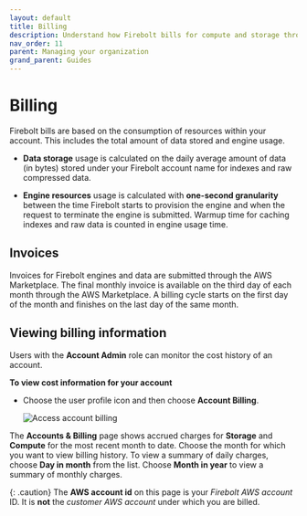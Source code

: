 ```yaml
---
layout: default
title: Billing
description: Understand how Firebolt bills for compute and storage through the AWS Marketplace and your AWS account.
nav_order: 11
parent: Managing your organization
grand_parent: Guides
---
```


# Billing

Firebolt bills are based on the consumption of resources within your account. This includes the total amount of data stored and engine usage.

* **Data storage** usage is calculated on the daily average amount of data (in bytes) stored under your Firebolt account name for indexes and raw compressed data.

* **Engine resources** usage is calculated with **one-second granularity** between the time Firebolt starts to provision the engine and when the request to terminate the engine is submitted. Warmup time for caching indexes and raw data is counted in engine usage time.

## Invoices

Invoices for Firebolt engines and data are submitted through the AWS Marketplace. The final monthly invoice is available on the third day of each month through the AWS Marketplace. A billing cycle starts on the first day of the month and finishes on the last day of the same month.

## Viewing billing information

Users with the **Account Admin** role can monitor the cost history of an account.

**To view cost information for your account**

* Choose the user profile icon and then choose **Account Billing**.  

  ![Access account billing](../assets/images/account-billing.png)


The **Accounts & Billing** page shows accrued charges for **Storage** and **Compute** for the most recent month to date. Choose the month for which you want to view billing history. To view a summary of daily charges, choose **Day in month** from the list. Choose **Month in year** to view a summary of monthly charges.

{: .caution}
The **AWS account id** on this page is your *Firebolt AWS account* ID. It is **not** the *customer AWS account* under which you are billed.
